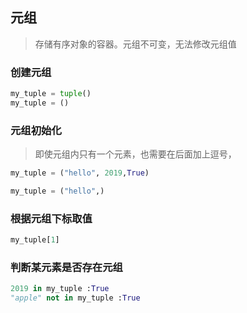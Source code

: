 ## 元组
> 存储有序对象的容器。元组不可变，无法修改元组值

### 创建元组
```python
my_tuple = tuple()
my_tuple = ()
```

### 元组初始化
>即使元组内只有一个元素，也需要在后面加上逗号，
```python
my_tuple = ("hello", 2019,True)
```
```python
my_tuple = ("hello",)
```

### 根据元组下标取值
```python
my_tuple[1]
```

### 判断某元素是否存在元组
```python
2019 in my_tuple :True
"apple" not in my_tuple :True
```